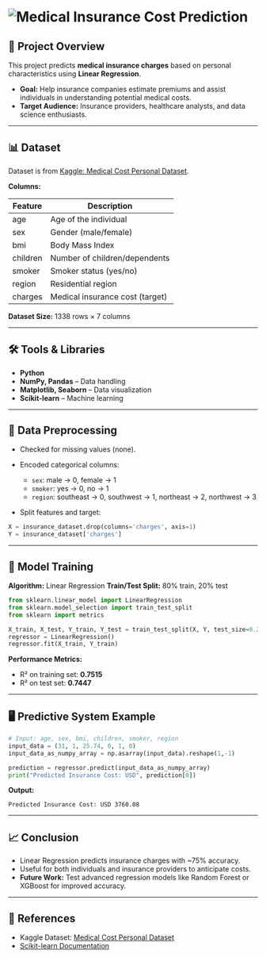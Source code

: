 
# ![Medical Insurance Cost Prediction](https://img.shields.io/badge/Project-Medical%20Insurance%20Cost%20Prediction-blue)

## 📌 Project Overview

This project predicts **medical insurance charges** based on personal characteristics using **Linear Regression**.

* **Goal:** Help insurance companies estimate premiums and assist individuals in understanding potential medical costs.
* **Target Audience:** Insurance providers, healthcare analysts, and data science enthusiasts.

---

## 📊 Dataset

Dataset is from [Kaggle: Medical Cost Personal Dataset](https://www.kaggle.com/datasets/mirichoi0218/insurance).

**Columns:**

| Feature  | Description                     |
| -------- | ------------------------------- |
| age      | Age of the individual           |
| sex      | Gender (male/female)            |
| bmi      | Body Mass Index                 |
| children | Number of children/dependents   |
| smoker   | Smoker status (yes/no)          |
| region   | Residential region              |
| charges  | Medical insurance cost (target) |

**Dataset Size:** 1338 rows × 7 columns

---

## 🛠 Tools & Libraries

* **Python**
* **NumPy, Pandas** – Data handling
* **Matplotlib, Seaborn** – Data visualization
* **Scikit-learn** – Machine learning

---

## 🧹 Data Preprocessing

* Checked for missing values (none).

* Encoded categorical columns:

  * `sex`: male → 0, female → 1
  * `smoker`: yes → 0, no → 1
  * `region`: southeast → 0, southwest → 1, northeast → 2, northwest → 3

* Split features and target:

```python
X = insurance_dataset.drop(columns='charges', axis=1)
Y = insurance_dataset['charges']
```

---

## 🤖 Model Training

**Algorithm:** Linear Regression
**Train/Test Split:** 80% train, 20% test

```python
from sklearn.linear_model import LinearRegression
from sklearn.model_selection import train_test_split
from sklearn import metrics

X_train, X_test, Y_train, Y_test = train_test_split(X, Y, test_size=0.2, random_state=2)
regressor = LinearRegression()
regressor.fit(X_train, Y_train)
```

**Performance Metrics:**

* R² on training set: **0.7515**
* R² on test set: **0.7447**

---

## 🖥 Predictive System Example

```python
# Input: age, sex, bmi, children, smoker, region
input_data = (31, 1, 25.74, 0, 1, 0)
input_data_as_numpy_array = np.asarray(input_data).reshape(1,-1)

prediction = regressor.predict(input_data_as_numpy_array)
print("Predicted Insurance Cost: USD", prediction[0])
```

**Output:**

```
Predicted Insurance Cost: USD 3760.08
```

---

## 📈 Conclusion

* Linear Regression predicts insurance charges with ~75% accuracy.
* Useful for both individuals and insurance providers to anticipate costs.
* **Future Work:** Test advanced regression models like Random Forest or XGBoost for improved accuracy.

---

## 🔗 References

* Kaggle Dataset: [Medical Cost Personal Dataset](https://www.kaggle.com/datasets/mirichoi0218/insurance)
* [Scikit-learn Documentation](https://scikit-learn.org/stable/)


